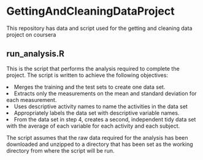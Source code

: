 # GettingAndCleaningDataProject
This repository has data and script used for the getting and cleaning data project on coursera

## run_analysis.R
This is the script that performs the analysis required to complete the project. The script is written to achieve the following objectives:
<li> Merges the training and the test sets to create one data set.
<li> Extracts only the measurements on the mean and standard deviation for each measurement.
<li> Uses descriptive activity names to name the activities in the data set
<li> Appropriately labels the data set with descriptive variable names.
<li> From the data set in step 4, creates a second, independent tidy data set with the average of each variable for each activity and each subject.

The script assumes that the raw data required for the analysis has been downloaded and unzipped to a directory that has been set as the working directory from where the script will be run.
